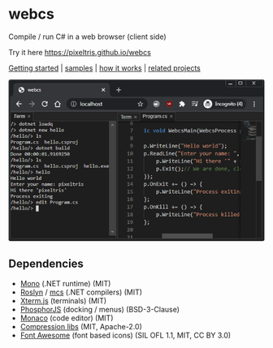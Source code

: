 # webcs

Compile / run C# in a web browser (client side)

Try it here https://pixeltris.github.io/webcs

[Getting started](docs/GettingStarted.md) | [samples](/mono/managed/samples#about) | [how it works](docs/HowItWorks.md) | [related projects](docs/Resources.md)

![Alt text](docs/pics/screenshot.png)

## Dependencies
- [Mono](https://github.com/dotnet/runtime/tree/main/src/mono/wasm) (.NET runtime) (MIT)
- [Roslyn](https://github.com/dotnet/roslyn) / [mcs](https://github.com/mono/mono/tree/main/mcs/mcs) (.NET compilers) (MIT)
- [Xterm.js](https://github.com/xtermjs/xterm.js) (terminals) (MIT)
- [PhosphorJS](https://github.com/phosphorjs/phosphor) (docking / menus) (BSD-3-Clause)
- [Monaco](https://github.com/microsoft/monaco-editor) (code editor) (MIT)
- [Compression libs](ui/compression#about) (MIT, Apache-2.0)
- [Font Awesome](https://github.com/FortAwesome/Font-Awesome) (font based icons) (SIL OFL 1.1, MIT, CC BY 3.0)